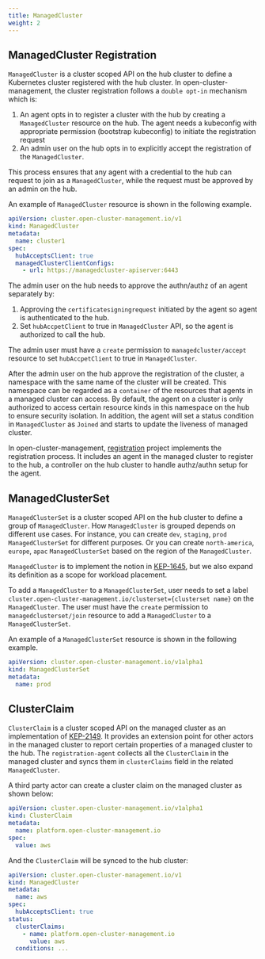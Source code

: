 ```yaml
---
title: ManagedCluster
weight: 2
---
```


## ManagedCluster Registration

`ManagedCluster` is a cluster scoped API on the hub cluster to define a Kubernetes cluster registered with the hub cluster. In open-cluster-management, the cluster registration follows a `double opt-in` mechanism which is:

1. An agent opts in to register a cluster with the hub by creating a `ManagedCluster` resource on the hub. The agent needs a kubeconfig with appropriate permission (bootstrap kubeconfig) to initiate the registration request
2. An admin user on the hub opts in to explicitly accept the registration of the `ManagedCluster`.

This process ensures that any agent with a credential to the hub can request to join as a `ManagedCluster`, while the request must be approved by an admin on the hub.

An example of `ManagedCluster` resource is shown in the following example.

```yaml
apiVersion: cluster.open-cluster-management.io/v1
kind: ManagedCluster
metadata:
  name: cluster1
spec:
  hubAcceptsClient: true
  managedClusterClientConfigs:
    - url: https://managedcluster-apiserver:6443
```

The admin user on the hub needs to approve the authn/authz of an agent separately by:

1. Approving the `certificatesigningrequest` initiated by the agent so agent is authenticated to the hub.
2. Set `hubAccpetClient` to true in `ManagedCluster` API, so the agent is authorized to call the hub.

The admin user must have a `create` permission to `managedcluster/accept` resource to set `hubAccpetClient` to true in `ManagedCluster`.

After the admin user on the hub approve the registration of the cluster, a namespace with the same name of the cluster will be created. This namespace can be regarded as a `container` of the resources that agents in a managed cluster can access. By default, the agent on a cluster is only authorized to access certain resource kinds in this namespace on the hub to ensure security isolation. In addition, the agent will set a status condition in `ManagedCluster` as `Joined` and starts to update the liveness of managed cluster.

In open-cluster-management, [registration](https://github.com/open-cluster-management-io/registration) project implements the registration process. It includes an agent in the managed cluster to register to the hub, a controller on the hub cluster to handle authz/authn setup for the agent.

## ManagedClusterSet

`ManagedClusterSet` is a cluster scoped API on the hub cluster to define a group of `ManagedCluster`. How `ManagedCluster` is grouped depends on different use cases. For instance, you can create `dev`, `staging`, `prod` `ManagedClusterSet` for different purposes. Or you can create `north-america`, `europe`, `apac` `ManagedClusterSet` based on the region of the `ManagedCluster`.

`ManagedCluster` is to implement the notion in [KEP-1645](https://github.com/kubernetes/enhancements/tree/master/keps/sig-multicluster/1645-multi-cluster-services-api), but we also expand its definition as a scope for workload placement.

To add a `ManagedCluster` to a `ManagedClusterSet`, user needs to set a label `cluster.open-cluster-management.io/clusterset={clusterset name}` on the `ManagedCluster`. The user must have the `create` permission to `managedclusterset/join` resource to add a `ManagedCluster` to a `ManagedClusterSet`.

An example of a `ManagedClusterSet` resource is shown in the following example.

```yaml
apiVersion: cluster.open-cluster-management.io/v1alpha1
kind: ManagedClusterSet
metadata:
  name: prod
```

## ClusterClaim

`ClusterClaim` is a cluster scoped API on the managed cluster as an implementation of [KEP-2149](https://github.com/kubernetes/enhancements/tree/master/keps/sig-multicluster/2149-clusterid). It provides an extension point for other actors in the managed cluster to report certain properties of a managed cluster to the hub. The `registration-agent` collects all the `ClusterClaim` in the managed cluster and syncs them in `clusterClaims` field in the related `ManagedCluster`.

A third party actor can create a cluster claim on the managed cluster as shown below:

```yaml
apiVersion: cluster.open-cluster-management.io/v1alpha1
kind: ClusterClaim
metadata:
  name: platform.open-cluster-management.io
spec:
  value: aws
```

And the `ClusterClaim` will be synced to the hub cluster:

```yaml
apiVersion: cluster.open-cluster-management.io/v1
kind: ManagedCluster
metadata:
  name: aws
spec:
  hubAcceptsClient: true
status:
  clusterClaims:
    - name: platform.open-cluster-management.io
      value: aws
  conditions: ...
```
